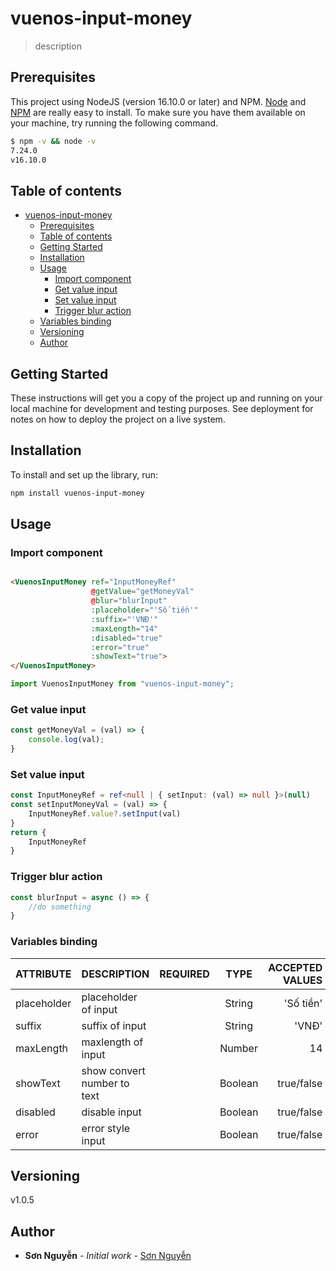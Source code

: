 # vuenos-input-money

> description

## Prerequisites

This project using NodeJS (version 16.10.0 or later) and NPM.
[Node](http://nodejs.org/) and [NPM](https://npmjs.org/) are really easy to install.
To make sure you have them available on your machine,
try running the following command.

```sh
$ npm -v && node -v
7.24.0
v16.10.0
```

## Table of contents

- [vuenos-input-money](#vuenos-input-money)
  - [Prerequisites](#prerequisites)
  - [Table of contents](#table-of-contents)
  - [Getting Started](#getting-started)
  - [Installation](#installation)
  - [Usage](#usage)
    - [Import component](#import-component)
    - [Get value input](#get-value-input)
    - [Set value input](#set-value-input)
    - [Trigger blur action](#trigger-blur-action)
  - [Variables binding](#variables-binding)
  - [Versioning](#versioning)
  - [Author](#author)

## Getting Started

These instructions will get you a copy of the project up and running on your local machine for development and testing purposes. See deployment for notes on how to deploy the project on a live system.

## Installation
To install and set up the library, run:
```sh
npm install vuenos-input-money
```

## Usage

### Import component

```html

<VuenosInputMoney ref="InputMoneyRef"
                  @getValue="getMoneyVal"
                  @blur="blurInput"
                  :placeholder="'Số tiền'"
                  :suffix="'VNĐ'"
                  :maxLength="14"
                  :disabled="true"
                  :error="true"
                  :showText="true">
</VuenosInputMoney>
```

```typescript
import VuenosInputMoney from "vuenos-input-money";
```

### Get value input

```typescript
const getMoneyVal = (val) => {
    console.log(val);
}
```

### Set value input

```typescript
const InputMoneyRef = ref<null | { setInput: (val) => null }>(null)
const setInputMoneyVal = (val) => {
    InputMoneyRef.value?.setInput(val)
}
return {
    InputMoneyRef
}
```

### Trigger blur action

```typescript
const blurInput = async () => {
    //do something
}
```

### Variables binding

| ATTRIBUTE   | DESCRIPTION                 | REQUIRED |  TYPE   | ACCEPTED VALUES | DEFAULT |
|:------------|:----------------------------|:--------:|:-------:|----------------:|--------:|
| placeholder | placeholder of input        |          | String  |       'Số tiền' |   empty |
| suffix      | suffix of input             |          | String  |           'VNĐ' |   empty |
| maxLength   | maxlength of input          |          | Number  |              14 |   empty |
| showText    | show convert number to text |          | Boolean |      true/false |   false |
| disabled    | disable input               |          | Boolean |      true/false |   false |
| error       | error style input           |          | Boolean |      true/false |   empty |


## Versioning

v1.0.5

## Author

* **Sơn Nguyễn** - *Initial work* - [Sơn Nguyễn](https://github.com/biennui1998mu)
